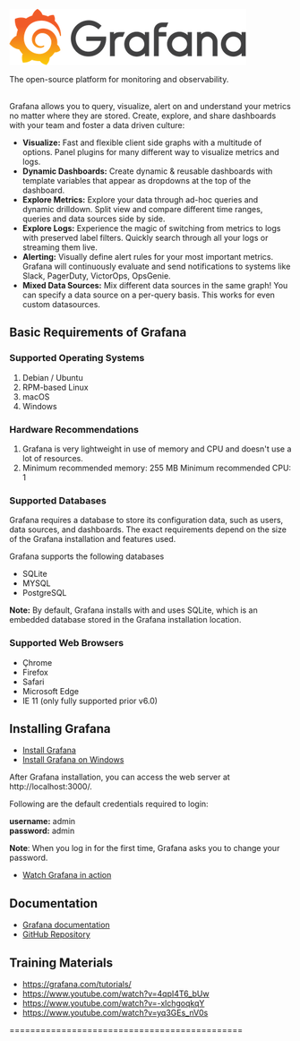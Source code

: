 <p>
  <img src="https://github.com/grafana/grafana/blob/master/docs/logo-horizontal.png" alt="grafana" />
</p>
The open-source platform for monitoring and observability.
<br><br>

Grafana allows you to query, visualize, alert on and understand your metrics no matter where they are stored. Create, explore, and share dashboards with your team and foster a data driven culture:

- **Visualize:** Fast and flexible client side graphs with a multitude of options. Panel plugins for many different way to visualize metrics and logs.
- **Dynamic Dashboards:** Create dynamic & reusable dashboards with template variables that appear as dropdowns at the top of the dashboard.
- **Explore Metrics:** Explore your data through ad-hoc queries and dynamic drilldown. Split view and compare different time ranges, queries and data sources side by side.
- **Explore Logs:** Experience the magic of switching from metrics to logs with preserved label filters. Quickly search through all your logs or streaming them live.
- **Alerting:** Visually define alert rules for your most important metrics. Grafana will continuously evaluate and send notifications to systems like Slack, PagerDuty, VictorOps, OpsGenie.
- **Mixed Data Sources:** Mix different data sources in the same graph! You can specify a data source on a per-query basis. This works for even custom datasources.

## Basic Requirements of Grafana

### Supported Operating Systems

1. Debian / Ubuntu
2. RPM-based Linux
3. macOS
4. Windows

### Hardware Recommendations

1. Grafana is very lightweight in use of memory and CPU and doesn't use a lot of resources.
2. Minimum recommended memory: 255 MB
   Minimum recommended CPU: 1

### Supported Databases

Grafana requires a database to store its configuration data, such as users, data sources, and dashboards. The exact requirements depend on the size of the Grafana installation and features used.

Grafana supports the following databases

- SQLite
- MYSQL
- PostgreSQL

**Note:** By default, Grafana installs with and uses SQLite, which is an embedded database stored in the Grafana installation location.

### Supported Web Browsers

- Çhrome
- Firefox
- Safari
- Microsoft Edge
- IE 11 (only fully supported prior v6.0)

## Installing Grafana

- [Install Grafana](https://grafana.com/docs/grafana/latest/installation/)
- [Install Grafana on Windows](https://grafana.com/docs/grafana/latest/installation/windows/)

After Grafana installation, you can access the web server at http://localhost:3000/.

Following are the default credentials required to login:

**username:** admin<br>
**password:** admin

**Note**: When you log in for the first time, Grafana asks you to change your password.

- [Watch Grafana in action](https://play.grafana.org/d/000000012/grafana-play-home?orgId=1)

## Documentation

- [Grafana documentation](https://grafana.com/docs/grafana/latest/)
- [GitHub Repository](https://github.com/grafana/grafana)

## Training Materials

- https://grafana.com/tutorials/
- https://www.youtube.com/watch?v=4qpI4T6_bUw
- https://www.youtube.com/watch?v=-xlchgoqkqY
- https://www.youtube.com/watch?v=yq3GEs_nV0s

=============================================
